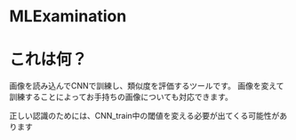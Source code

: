 # MLExamination
# これは何？

画像を読み込んでCNNで訓練し、類似度を評価するツールです。
画像を変えて訓練することによってお手持ちの画像についても対応できます。

正しい認識のためには、CNN_train中の閾値を変える必要が出てくる可能性があります
